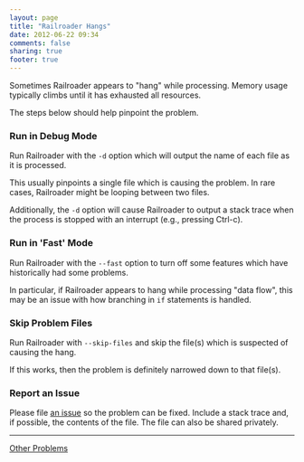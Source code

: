 ```yaml
---
layout: page
title: "Railroader Hangs"
date: 2012-06-22 09:34
comments: false
sharing: true
footer: true
---
```


Sometimes Railroader appears to "hang" while processing. Memory usage typically climbs until it has exhausted all resources.

The steps below should help pinpoint the problem.

### Run in Debug Mode

Run Railroader with the `-d` option which will output the name of each file as it is processed.

This usually pinpoints a single file which is causing the problem. In rare cases, Railroader might be looping between two files.

Additionally, the `-d` option will cause Railroader to output a stack trace when the process is stopped with an interrupt (e.g., pressing Ctrl-c).

### Run in 'Fast' Mode

Run Railroader with the `--fast` option to turn off some features which have historically had some problems.

In particular, if Railroader appears to hang while processing "data flow", this may be an issue with how branching in `if` statements is handled.

### Skip Problem Files

Run Railroader with `--skip-files` and skip the file(s) which is suspected of causing the hang.

If this works, then the problem is definitely narrowed down to that file(s).

### Report an Issue

Please file [an issue](https://github.com/david-a-wheeler/railroader/issues) so the problem can be fixed. Include a stack trace and, if possible, the contents of the file. The file can also be shared privately.

---

[Other Problems](/docs/troubleshooting)
